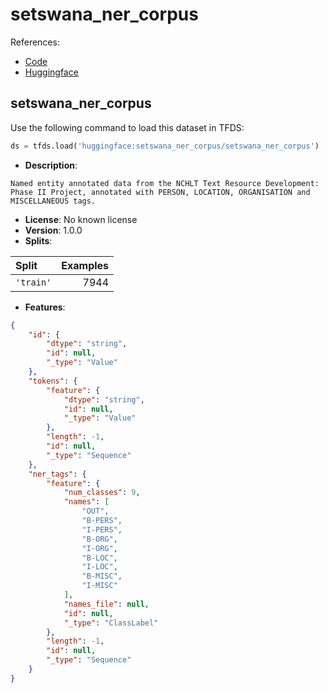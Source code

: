 # setswana_ner_corpus

References:

*   [Code](https://github.com/huggingface/datasets/blob/master/datasets/setswana_ner_corpus)
*   [Huggingface](https://huggingface.co/datasets/setswana_ner_corpus)


## setswana_ner_corpus


Use the following command to load this dataset in TFDS:

```python
ds = tfds.load('huggingface:setswana_ner_corpus/setswana_ner_corpus')
```

*   **Description**:

```
Named entity annotated data from the NCHLT Text Resource Development: Phase II Project, annotated with PERSON, LOCATION, ORGANISATION and MISCELLANEOUS tags.
```

*   **License**: No known license
*   **Version**: 1.0.0
*   **Splits**:

Split  | Examples
:----- | -------:
`'train'` | 7944

*   **Features**:

```json
{
    "id": {
        "dtype": "string",
        "id": null,
        "_type": "Value"
    },
    "tokens": {
        "feature": {
            "dtype": "string",
            "id": null,
            "_type": "Value"
        },
        "length": -1,
        "id": null,
        "_type": "Sequence"
    },
    "ner_tags": {
        "feature": {
            "num_classes": 9,
            "names": [
                "OUT",
                "B-PERS",
                "I-PERS",
                "B-ORG",
                "I-ORG",
                "B-LOC",
                "I-LOC",
                "B-MISC",
                "I-MISC"
            ],
            "names_file": null,
            "id": null,
            "_type": "ClassLabel"
        },
        "length": -1,
        "id": null,
        "_type": "Sequence"
    }
}
```


